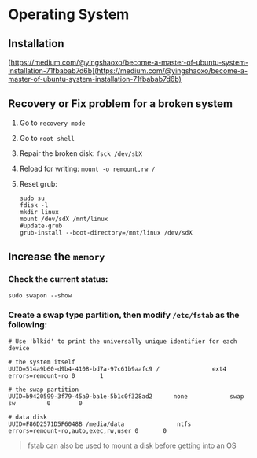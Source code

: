 # Operating System

## Installation

[https://medium.com/@yingshaoxo/become-a-master-of-ubuntu-system-installation-71fbabab7d6b](https://medium.com/@yingshaoxo/become-a-master-of-ubuntu-system-installation-71fbabab7d6b)

## Recovery or Fix problem for a broken system

1. Go to `recovery mode`
2. Go to `root shell`
3. Repair the broken disk: `fsck /dev/sbX`
4. Reload for writing: `mount -o remount,rw /`
5. Reset grub:

   ```text
   sudo su
   fdisk -l
   mkdir linux
   mount /dev/sdX /mnt/linux
   #update-grub
   grub-install --boot-directory=/mnt/linux /dev/sdX
   ```

## Increase the `memory`

### Check the current status:

```text
sudo swapon --show
```

### Create a swap type partition, then modify `/etc/fstab` as the following:

```text
# Use 'blkid' to print the universally unique identifier for each device

# the system itself
UUID=514a9b60-d9b4-4108-bd7a-97c61b9aafc9 /               ext4    errors=remount-ro 0       1

# the swap partition
UUID=b9420599-3f79-45a9-ba1e-5b1c0f328ad2      none            swap      sw         0        0

# data disk
UUID=F86D2571D5F6048B /media/data               ntfs    errors=remount-ro,auto,exec,rw,user 0       0
```

> fstab can also be used to mount a disk before getting into an OS

